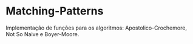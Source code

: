 # Matching-Patterns
Implementação de funções para os algoritmos: Apostolico-Crochemore, Not So Naive e Boyer-Moore.

